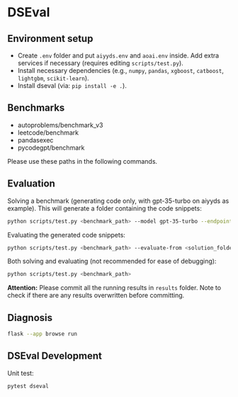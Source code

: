 # DSEval

## Environment setup

- Create `.env` folder and put `aiyyds.env` and `aoai.env` inside. Add extra services if necessary (requires editing `scripts/test.py`).
- Install necessary dependencies (e.g., `numpy`, `pandas`, `xgboost`, `catboost`, `lightgbm`, `scikit-learn`).
- Install dseval (via: `pip install -e .`).

## Benchmarks

- autoproblems/benchmark_v3
- leetcode/benchmark
- pandasexec
- pycodegpt/benchmark

Please use these paths in the following commands.

## Evaluation

Solving a benchmark (generating code only, with gpt-35-turbo on aiyyds as example). This will generate a folder containing the code snippets:

```bash
python scripts/test.py <benchmark_path> --model gpt-35-turbo --endpoint aiyyds --solve-only
```

Evaluating the generated code snippets:

```bash
python scripts/test.py <benchmark_path> --evaluate-from <solution_folder_just_generated>
```

Both solving and evaluating (not recommended for ease of debugging):

```bash
python scripts/test.py <benchmark_path>
```

**Attention:** Please commit all the running results in `results` folder. Note to check if there are any results overwritten before committing.

## Diagnosis

```bash
flask --app browse run
```

## DSEval Development

Unit test:

```bash
pytest dseval
```

